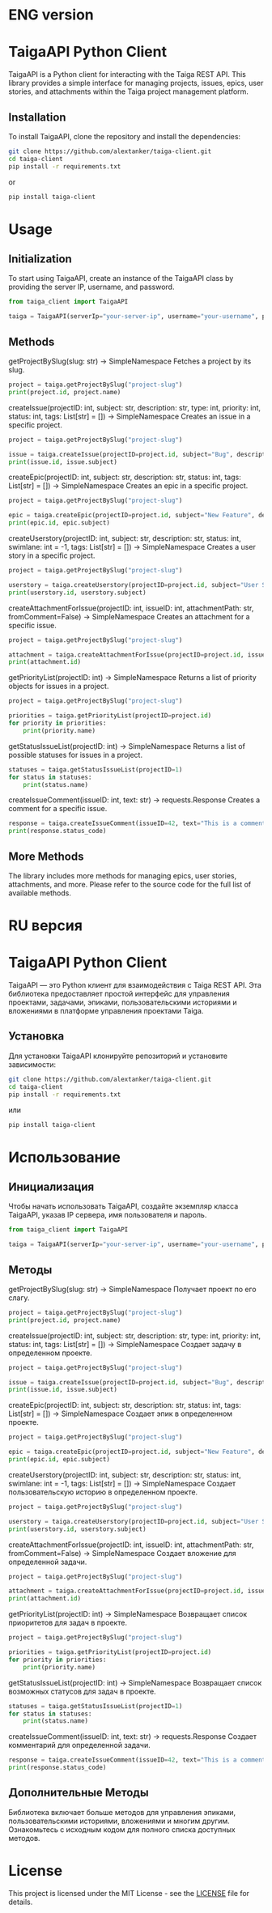 # ENG version

# TaigaAPI Python Client

TaigaAPI is a Python client for interacting with the Taiga REST API. This library provides a simple interface for managing projects, issues, epics, user stories, and attachments within the Taiga project management platform.

## Installation

To install TaigaAPI, clone the repository and install the dependencies:

```bash
git clone https://github.com/alextanker/taiga-client.git
cd taiga-client
pip install -r requirements.txt
```
or
```bash
pip install taiga-client
```

# Usage

## Initialization

To start using TaigaAPI, create an instance of the TaigaAPI class by providing the server IP, username, and password.

```python
from taiga_client import TaigaAPI

taiga = TaigaAPI(serverIp="your-server-ip", username="your-username", password="your-password")
```

## Methods

getProjectBySlug(slug: str) -> SimpleNamespace
Fetches a project by its slug.

```python
project = taiga.getProjectBySlug("project-slug")
print(project.id, project.name)
```

createIssue(projectID: int, subject: str, description: str, type: int, priority: int, status: int, tags: List[str] = []) -> SimpleNamespace
Creates an issue in a specific project.

```python
project = taiga.getProjectBySlug("project-slug")

issue = taiga.createIssue(projectID=project.id, subject="Bug", description="A critical bug", type=1, priority=2, status=1)
print(issue.id, issue.subject)
```

createEpic(projectID: int, subject: str, description: str, status: int, tags: List[str] = []) -> SimpleNamespace
Creates an epic in a specific project.

```python
project = taiga.getProjectBySlug("project-slug")

epic = taiga.createEpic(projectID=project.id, subject="New Feature", description="A new feature description", status=1)
print(epic.id, epic.subject)
```

createUserstory(projectID: int, subject: str, description: str, status: int, swimlane: int = -1, tags: List[str] = []) -> SimpleNamespace
Creates a user story in a specific project.

```python
project = taiga.getProjectBySlug("project-slug")

userstory = taiga.createUserstory(projectID=project.id, subject="User Story", description="User story description", status=1)
print(userstory.id, userstory.subject)
```

createAttachmentForIssue(projectID: int, issueID: int, attachmentPath: str, fromComment=False) -> SimpleNamespace
Creates an attachment for a specific issue.

```python
project = taiga.getProjectBySlug("project-slug")

attachment = taiga.createAttachmentForIssue(projectID=project.id, issueID=42, attachmentPath="path/to/file.png")
print(attachment.id)
```

getPriorityList(projectID: int) -> SimpleNamespace
Returns a list of priority objects for issues in a project.

```python
project = taiga.getProjectBySlug("project-slug")

priorities = taiga.getPriorityList(projectID=project.id)
for priority in priorities:
    print(priority.name)
```

getStatusIssueList(projectID: int) -> SimpleNamespace
Returns a list of possible statuses for issues in a project.

```python
statuses = taiga.getStatusIssueList(projectID=1)
for status in statuses:
    print(status.name)
```

createIssueComment(issueID: int, text: str) -> requests.Response
Creates a comment for a specific issue.

```python
response = taiga.createIssueComment(issueID=42, text="This is a comment.")
print(response.status_code)
```

## More Methods

The library includes more methods for managing epics, user stories, attachments, and more. Please refer to the source code for the full list of available methods.

# RU версия

# TaigaAPI Python Client

TaigaAPI — это Python клиент для взаимодействия с Taiga REST API. Эта библиотека предоставляет простой интерфейс для управления проектами, задачами, эпиками, пользовательскими историями и вложениями в платформе управления проектами Taiga.

## Установка

Для установки TaigaAPI клонируйте репозиторий и установите зависимости:

```bash
git clone https://github.com/alextanker/taiga-client.git
cd taiga-client
pip install -r requirements.txt
```
или
```bash
pip install taiga-client
```
# Использование

## Инициализация

Чтобы начать использовать TaigaAPI, создайте экземпляр класса TaigaAPI, указав IP сервера, имя пользователя и пароль.

```python
from taiga_client import TaigaAPI

taiga = TaigaAPI(serverIp="your-server-ip", username="your-username", password="your-password")
```

## Методы

getProjectBySlug(slug: str) -> SimpleNamespace
Получает проект по его слагу.

```python
project = taiga.getProjectBySlug("project-slug")
print(project.id, project.name)
```

createIssue(projectID: int, subject: str, description: str, type: int, priority: int, status: int, tags: List[str] = []) -> SimpleNamespace
Создает задачу в определенном проекте.

```python
project = taiga.getProjectBySlug("project-slug")

issue = taiga.createIssue(projectID=project.id, subject="Bug", description="A critical bug", type=1, priority=2, status=1)
print(issue.id, issue.subject)
```

createEpic(projectID: int, subject: str, description: str, status: int, tags: List[str] = []) -> SimpleNamespace
Создает эпик в определенном проекте.

```python
project = taiga.getProjectBySlug("project-slug")

epic = taiga.createEpic(projectID=project.id, subject="New Feature", description="A new feature description", status=1)
print(epic.id, epic.subject)
```

createUserstory(projectID: int, subject: str, description: str, status: int, swimlane: int = -1, tags: List[str] = []) -> SimpleNamespace
Создает пользовательскую историю в определенном проекте.

```python
project = taiga.getProjectBySlug("project-slug")

userstory = taiga.createUserstory(projectID=project.id, subject="User Story", description="User story description", status=1)
print(userstory.id, userstory.subject)
```

createAttachmentForIssue(projectID: int, issueID: int, attachmentPath: str, fromComment=False) -> SimpleNamespace
Создает вложение для определенной задачи.

```python
project = taiga.getProjectBySlug("project-slug")

attachment = taiga.createAttachmentForIssue(projectID=project.id, issueID=42, attachmentPath="path/to/file.png")
print(attachment.id)
```

getPriorityList(projectID: int) -> SimpleNamespace
Возвращает список приоритетов для задач в проекте.

```python
project = taiga.getProjectBySlug("project-slug")

priorities = taiga.getPriorityList(projectID=project.id)
for priority in priorities:
    print(priority.name)
```

getStatusIssueList(projectID: int) -> SimpleNamespace
Возвращает список возможных статусов для задач в проекте.

```python
statuses = taiga.getStatusIssueList(projectID=1)
for status in statuses:
    print(status.name)
```

createIssueComment(issueID: int, text: str) -> requests.Response
Создает комментарий для определенной задачи.

```python
response = taiga.createIssueComment(issueID=42, text="This is a comment.")
print(response.status_code)
```

## Дополнительные Методы

Библиотека включает больше методов для управления эпиками, пользовательскими историями, вложениями и многим другим. Ознакомьтесь с исходным кодом для полного списка доступных методов.

# License

This project is licensed under the MIT License - see the [LICENSE](LICENSE) file for details.